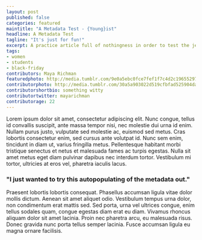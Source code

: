 ```yaml
---
layout: post
published: false
categories: featured
maintitle: "A Metadata Test - {Young}ist"
headline: A Metadata Test
tagline: "It's just for fun!"
excerpt: A practice article full of nothingness in order to test the jekyll logic. I now know I need to have excerpt otherwise the entire article is shown, because of default excerpt values through jekyll.
tags: 
- women 
- students
- black-friday
contributors: Maya Richman
featuredphoto: http://media.tumblr.com/9e0a5ebc0fce7fef1f7c4d2c19655297/tumblr_inline_mvhw7xDuZM1rkj9dw.jpg
contributorphoto: http://media.tumblr.com/30a5a903022d519cfbfad525904da6dd/tumblr_inline_mocar7RARS1rkj9dw.jpg
contributorshortbio: something witty
contributortwitter: mayarichman
contributorage: 22
---
```

<p>Lorem ipsum dolor sit amet, consectetur adipiscing elit. Nunc congue, tellus id convallis suscipit, ante massa tempor nisi, nec molestie dui urna id enim. Nullam purus justo, vulputate sed molestie ac, euismod sed metus. Cras lobortis consectetur enim, sed cursus ante volutpat id. Nunc sem enim, tincidunt in diam ut, varius fringilla metus. Pellentesque habitant morbi tristique senectus et netus et malesuada fames ac turpis egestas. Nulla sit amet metus eget diam pulvinar dapibus nec interdum tortor. Vestibulum mi tortor, ultricies at eros vel, pharetra iaculis lacus.</p>
<h3 class='large-quote'><font class='quotations'>"</font>I just wanted to try this autopopulating of the metadata out.<font class='quotations'>"</font></h3>
<p>Praesent lobortis lobortis consequat. Phasellus accumsan ligula vitae dolor mollis dictum. Aenean sit amet aliquet odio. Vestibulum tempus urna dolor, non condimentum erat mattis sed. Sed porta, urna vel ultrices congue, enim tellus sodales quam, congue egestas diam erat eu diam. Vivamus rhoncus aliquam dolor sit amet lacinia. Proin nec pharetra arcu, eu malesuada risus. Donec gravida nunc porta tellus semper lacinia. Fusce accumsan ligula eu magna ornare facilisis.</p>


